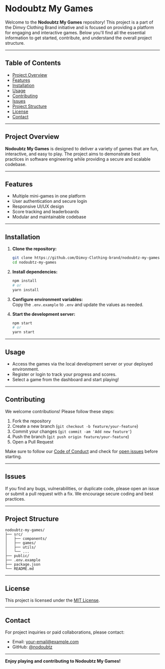 # Nodoubtz My Games

Welcome to the **Nodoubtz My Games** repository! This project is a part of the Dimvy Clothing Brand initiative and is focused on providing a platform for engaging and interactive games. Below you'll find all the essential information to get started, contribute, and understand the overall project structure.

---

## Table of Contents

- [Project Overview](#project-overview)
- [Features](#features)
- [Installation](#installation)
- [Usage](#usage)
- [Contributing](#contributing)
- [Issues](#issues)
- [Project Structure](#project-structure)
- [License](#license)
- [Contact](#contact)

---

## Project Overview

**Nodoubtz My Games** is designed to deliver a variety of games that are fun, interactive, and easy to play. The project aims to demonstrate best practices in software engineering while providing a secure and scalable codebase.

---

## Features

- Multiple mini-games in one platform
- User authentication and secure login
- Responsive UI/UX design
- Score tracking and leaderboards
- Modular and maintainable codebase

---

## Installation

1. **Clone the repository:**
   ```bash
   git clone https://github.com/Dimvy-Clothing-brand/nodoubtz-my-games.git
   cd nodoubtz-my-games
   ```

2. **Install dependencies:**
   ```bash
   npm install
   # or
   yarn install
   ```

3. **Configure environment variables:**  
   Copy the `.env.example` to `.env` and update the values as needed.

4. **Start the development server:**
   ```bash
   npm start
   # or
   yarn start
   ```

---

## Usage

- Access the games via the local development server or your deployed environment.
- Register or login to track your progress and scores.
- Select a game from the dashboard and start playing!

---

## Contributing

We welcome contributions! Please follow these steps:

1. Fork the repository
2. Create a new branch (`git checkout -b feature/your-feature`)
3. Commit your changes (`git commit -am 'Add new feature'`)
4. Push the branch (`git push origin feature/your-feature`)
5. Open a Pull Request

Make sure to follow our [Code of Conduct](CODE_OF_CONDUCT.md) and check for [open issues](https://github.com/Dimvy-Clothing-brand/nodoubtz-my-games/issues) before starting.

---

## Issues

If you find any bugs, vulnerabilities, or duplicate code, please open an issue or submit a pull request with a fix. We encourage secure coding and best practices.

---

## Project Structure

```
nodoubtz-my-games/
├── src/
│   ├── components/
│   ├── games/
│   ├── utils/
│   └── ...
├── public/
├── .env.example
├── package.json
└── README.md
```

---

## License

This project is licensed under the [MIT License](LICENSE).

---

## Contact

For project inquiries or paid collaborations, please contact:

- Email: [your-email@example.com](mailto:your-email@example.com)
- GitHub: [@nodoubtz](https://github.com/nodoubtz)

---

**Enjoy playing and contributing to Nodoubtz My Games!**
